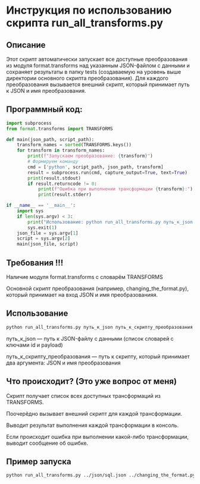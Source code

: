 # Инструкция по использованию скрипта run_all_transforms.py

## Описание

Этот скрипт автоматически запускает все доступные преобразования из модуля format.transforms над указанным JSON-файлом с данными и сохраняет результаты в папку tests (создаваемую на уровень выше директории основного скрипта преобразования). Для каждого преобразования вызывается внешний скрипт, который принимает путь к JSON и имя преобразования.

## Программный код: 

```python
import subprocess
from format.transforms import TRANSFORMS

def main(json_path, script_path):
    transform_names = sorted(TRANSFORMS.keys())
    for transform in transform_names:
        print(f"Запускаем преобразование: {transform}")
        # Формируем команду
        cmd = ['python', script_path, json_path, transform]
        result = subprocess.run(cmd, capture_output=True, text=True)
        print(result.stdout)
        if result.returncode != 0:
            print(f"Ошибка при выполнении трансформации {transform}:")
            print(result.stderr)

if __name__ == '__main__':
    import sys
    if len(sys.argv) < 3:
        print("Использование: python run_all_transforms.py путь_к_json путь_к_скрипту")
        sys.exit(1)
    json_file = sys.argv[1]
    script = sys.argv[2]
    main(json_file, script)
```

## Требования !!!

Наличие модуля format.transforms с словарём TRANSFORMS

Основной скрипт преобразования (например, changing_the_format.py), который принимает на вход JSON и имя преобразованияя.

## Использование

```bash
python run_all_transforms.py путь_к_json путь_к_скрипту_преобразования
```

путь_к_json — путь к JSON-файлу с данными (список словарей с ключами id и payload)

путь_к_скрипту_преобразования — путь к скрипту, который принимает два аргумента: JSON и имя преобразования

## Что происходит? (Это уже вопрос от меня)

Скрипт получает список всех доступных трансформаций из TRANSFORMS.

Поочерёдно вызывает внешний скрипт для каждой трансформации.

Выводит результат выполнения каждой трансформации в консоль.

Если происходит ошибка при выполнении какой-либо трансформации, выводит сообщение об ошибке.

## Пример запуска 

```bash
python run_all_transforms.py ../json/sql.json ../changing_the_format.py
```
